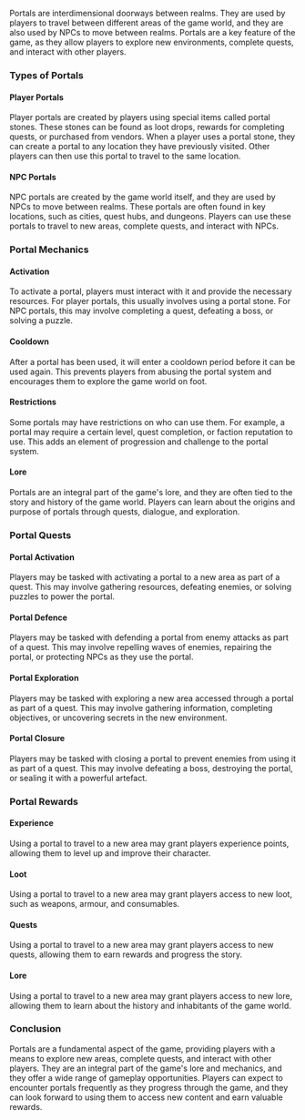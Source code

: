 Portals are interdimensional doorways between realms. They are used by players to travel between different areas of the game world, and they are also used by NPCs to move between realms. Portals are a key feature of the game, as they allow players to explore new environments, complete quests, and interact with other players.

### Types of Portals

#### Player Portals
Player portals are created by players using special items called portal stones. These stones can be found as loot drops, rewards for completing quests, or purchased from vendors. When a player uses a portal stone, they can create a portal to any location they have previously visited. Other players can then use this portal to travel to the same location.

#### NPC Portals
NPC portals are created by the game world itself, and they are used by NPCs to move between realms. These portals are often found in key locations, such as cities, quest hubs, and dungeons. Players can use these portals to travel to new areas, complete quests, and interact with NPCs.

### Portal Mechanics

#### Activation
To activate a portal, players must interact with it and provide the necessary resources. For player portals, this usually involves using a portal stone. For NPC portals, this may involve completing a quest, defeating a boss, or solving a puzzle.

#### Cooldown
After a portal has been used, it will enter a cooldown period before it can be used again. This prevents players from abusing the portal system and encourages them to explore the game world on foot.

#### Restrictions
Some portals may have restrictions on who can use them. For example, a portal may require a certain level, quest completion, or faction reputation to use. This adds an element of progression and challenge to the portal system.

#### Lore
Portals are an integral part of the game's lore, and they are often tied to the story and history of the game world. Players can learn about the origins and purpose of portals through quests, dialogue, and exploration.

### Portal Quests

#### Portal Activation
Players may be tasked with activating a portal to a new area as part of a quest. This may involve gathering resources, defeating enemies, or solving puzzles to power the portal.

#### Portal Defence
Players may be tasked with defending a portal from enemy attacks as part of a quest. This may involve repelling waves of enemies, repairing the portal, or protecting NPCs as they use the portal.

#### Portal Exploration
Players may be tasked with exploring a new area accessed through a portal as part of a quest. This may involve gathering information, completing objectives, or uncovering secrets in the new environment.

#### Portal Closure
Players may be tasked with closing a portal to prevent enemies from using it as part of a quest. This may involve defeating a boss, destroying the portal, or sealing it with a powerful artefact.

### Portal Rewards

#### Experience
Using a portal to travel to a new area may grant players experience points, allowing them to level up and improve their character.

#### Loot
Using a portal to travel to a new area may grant players access to new loot, such as weapons, armour, and consumables.

#### Quests
Using a portal to travel to a new area may grant players access to new quests, allowing them to earn rewards and progress the story.

#### Lore
Using a portal to travel to a new area may grant players access to new lore, allowing them to learn about the history and inhabitants of the game world.

### Conclusion

Portals are a fundamental aspect of the game, providing players with a means to explore new areas, complete quests, and interact with other players. They are an integral part of the game's lore and mechanics, and they offer a wide range of gameplay opportunities. Players can expect to encounter portals frequently as they progress through the game, and they can look forward to using them to access new content and earn valuable rewards.
